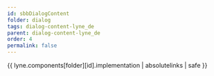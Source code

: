 ```yaml
---
id: sbbDialogContent
folder: dialog
tags: dialog-content-lyne_de
parent: dialog-content-lyne_de
order: 4
permalink: false  
---
```

{{ lyne.components[folder][id].implementation | absolutelinks | safe }}


